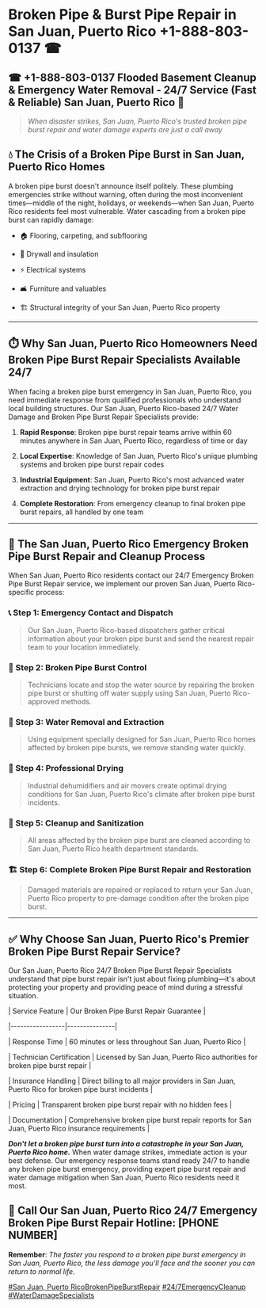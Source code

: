 # Broken Pipe & Burst Pipe Repair in San Juan, Puerto Rico +1-888-803-0137 ☎
## ☎ +1-888-803-0137  Flooded Basement Cleanup & Emergency Water Removal - 24/7 Service (Fast & Reliable) San Juan, Puerto Rico 🚨

> *When disaster strikes, San Juan, Puerto Rico's trusted broken pipe burst repair and water damage experts are just a call away*

## 💧 The Crisis of a Broken Pipe Burst in San Juan, Puerto Rico Homes

A broken pipe burst doesn't announce itself politely. These plumbing emergencies strike without warning, often during the most inconvenient times—middle of the night, holidays, or weekends—when San Juan, Puerto Rico residents feel most vulnerable. Water cascading from a broken pipe burst can rapidly damage:

* 🏠 Flooring, carpeting, and subflooring
* 🧱 Drywall and insulation
* ⚡ Electrical systems
* 🛋️ Furniture and valuables
* 🏗️ Structural integrity of your San Juan, Puerto Rico property

---

## ⏱️ Why San Juan, Puerto Rico Homeowners Need Broken Pipe Burst Repair Specialists Available 24/7

When facing a broken pipe burst emergency in San Juan, Puerto Rico, you need immediate response from qualified professionals who understand local building structures. Our San Juan, Puerto Rico-based 24/7 Water Damage and Broken Pipe Burst Repair Specialists provide:

1. **Rapid Response**: Broken pipe burst repair teams arrive within 60 minutes anywhere in San Juan, Puerto Rico, regardless of time or day
2. **Local Expertise**: Knowledge of San Juan, Puerto Rico's unique plumbing systems and broken pipe burst repair codes
3. **Industrial Equipment**: San Juan, Puerto Rico's most advanced water extraction and drying technology for broken pipe burst repair
4. **Complete Restoration**: From emergency cleanup to final broken pipe burst repairs, all handled by one team

---

## 🔧 The San Juan, Puerto Rico Emergency Broken Pipe Burst Repair and Cleanup Process

When San Juan, Puerto Rico residents contact our 24/7 Emergency Broken Pipe Burst Repair service, we implement our proven San Juan, Puerto Rico-specific process:

### 📞 Step 1: Emergency Contact and Dispatch
> Our San Juan, Puerto Rico-based dispatchers gather critical information about your broken pipe burst and send the nearest repair team to your location immediately.

### 🚿 Step 2: Broken Pipe Burst Control
> Technicians locate and stop the water source by repairing the broken pipe burst or shutting off water supply using San Juan, Puerto Rico-approved methods.

### 🌊 Step 3: Water Removal and Extraction
> Using equipment specially designed for San Juan, Puerto Rico homes affected by broken pipe bursts, we remove standing water quickly.

### 💨 Step 4: Professional Drying
> Industrial dehumidifiers and air movers create optimal drying conditions for San Juan, Puerto Rico's climate after broken pipe burst incidents.

### 🧼 Step 5: Cleanup and Sanitization
> All areas affected by the broken pipe burst are cleaned according to San Juan, Puerto Rico health department standards.

### 🏗️ Step 6: Complete Broken Pipe Burst Repair and Restoration
> Damaged materials are repaired or replaced to return your San Juan, Puerto Rico property to pre-damage condition after the broken pipe burst.

---

## ✅ Why Choose San Juan, Puerto Rico's Premier Broken Pipe Burst Repair Service?

Our San Juan, Puerto Rico 24/7 Broken Pipe Burst Repair Specialists understand that pipe burst repair isn't just about fixing plumbing—it's about protecting your property and providing peace of mind during a stressful situation.

| Service Feature | Our Broken Pipe Burst Repair Guarantee |
|-----------------|---------------|
| Response Time | 60 minutes or less throughout San Juan, Puerto Rico |
| Technician Certification | Licensed by San Juan, Puerto Rico authorities for broken pipe burst repair |
| Insurance Handling | Direct billing to all major providers in San Juan, Puerto Rico for broken pipe burst incidents |
| Pricing | Transparent broken pipe burst repair with no hidden fees |
| Documentation | Comprehensive broken pipe burst repair reports for San Juan, Puerto Rico insurance requirements |

***Don't let a broken pipe burst turn into a catastrophe in your San Juan, Puerto Rico home.*** When water damage strikes, immediate action is your best defense. Our emergency response teams stand ready 24/7 to handle any broken pipe burst emergency, providing expert pipe burst repair and water damage mitigation when San Juan, Puerto Rico residents need it most.

## 📱 Call Our San Juan, Puerto Rico 24/7 Emergency Broken Pipe Burst Repair Hotline: [PHONE NUMBER]

**Remember**: *The faster you respond to a broken pipe burst emergency in San Juan, Puerto Rico, the less damage you'll face and the sooner you can return to normal life.*

[#San Juan, Puerto RicoBrokenPipeBurstRepair](#) [#24/7EmergencyCleanup](#) [#WaterDamageSpecialists](#)